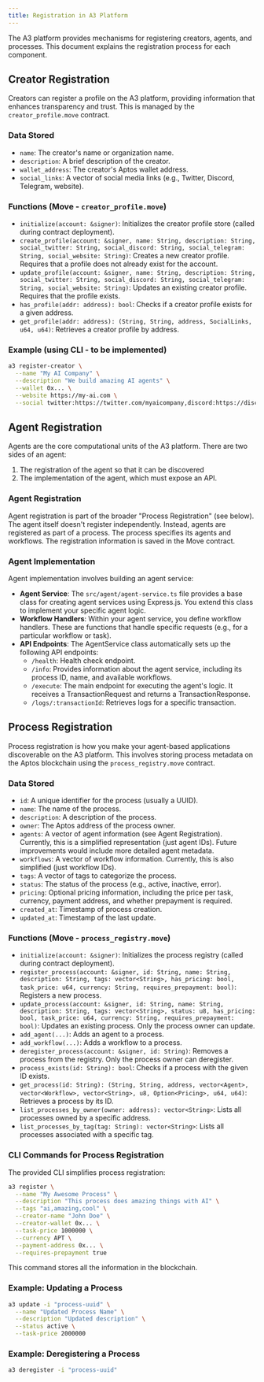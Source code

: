 ```yaml
---
title: Registration in A3 Platform
---
```


The A3 platform provides mechanisms for registering creators, agents, and processes. This document explains the registration process for each component.

## Creator Registration

Creators can register a profile on the A3 platform, providing information that enhances transparency and trust. This is managed by the `creator_profile.move` contract.

### Data Stored

- `name`: The creator's name or organization name.
- `description`: A brief description of the creator.
- `wallet_address`: The creator's Aptos wallet address.
- `social_links`: A vector of social media links (e.g., Twitter, Discord, Telegram, website).

### Functions (Move - `creator_profile.move`)

- `initialize(account: &signer)`: Initializes the creator profile store (called during contract deployment).
- `create_profile(account: &signer, name: String, description: String, social_twitter: String, social_discord: String, social_telegram: String, social_website: String)`: Creates a new creator profile. Requires that a profile does not already exist for the account.
- `update_profile(account: &signer, name: String, description: String, social_twitter: String, social_discord: String, social_telegram: String, social_website: String)`: Updates an existing creator profile. Requires that the profile exists.
- `has_profile(addr: address): bool`: Checks if a creator profile exists for a given address.
- `get_profile(addr: address): (String, String, address, SocialLinks, u64, u64)`: Retrieves a creator profile by address.

### Example (using CLI - to be implemented)

```bash
a3 register-creator \
  --name "My AI Company" \
  --description "We build amazing AI agents" \
  --wallet 0x... \
  --website https://my-ai.com \
  --social twitter:https://twitter.com/myaicompany,discord:https://discord.gg/myaicompany
```

## Agent Registration

Agents are the core computational units of the A3 platform. There are two sides of an agent:

1. The registration of the agent so that it can be discovered
2. The implementation of the agent, which must expose an API.

### Agent Registration

Agent registration is part of the broader "Process Registration" (see below). The agent itself doesn't register independently. Instead, agents are registered as part of a process. The process specifies its agents and workflows. The registration information is saved in the Move contract.

### Agent Implementation

Agent implementation involves building an agent service:

- **Agent Service**: The `src/agent/agent-service.ts` file provides a base class for creating agent services using Express.js. You extend this class to implement your specific agent logic.
- **Workflow Handlers**: Within your agent service, you define workflow handlers. These are functions that handle specific requests (e.g., for a particular workflow or task).
- **API Endpoints**: The AgentService class automatically sets up the following API endpoints:
  - `/health`: Health check endpoint.
  - `/info`: Provides information about the agent service, including its process ID, name, and available workflows.
  - `/execute`: The main endpoint for executing the agent's logic. It receives a TransactionRequest and returns a TransactionResponse.
  - `/logs/:transactionId`: Retrieves logs for a specific transaction.

## Process Registration

Process registration is how you make your agent-based applications discoverable on the A3 platform. This involves storing process metadata on the Aptos blockchain using the `process_registry.move` contract.

### Data Stored

- `id`: A unique identifier for the process (usually a UUID).
- `name`: The name of the process.
- `description`: A description of the process.
- `owner`: The Aptos address of the process owner.
- `agents`: A vector of agent information (see Agent Registration). Currently, this is a simplified representation (just agent IDs). Future improvements would include more detailed agent metadata.
- `workflows`: A vector of workflow information. Currently, this is also simplified (just workflow IDs).
- `tags`: A vector of tags to categorize the process.
- `status`: The status of the process (e.g., active, inactive, error).
- `pricing`: Optional pricing information, including the price per task, currency, payment address, and whether prepayment is required.
- `created_at`: Timestamp of process creation.
- `updated_at`: Timestamp of the last update.

### Functions (Move - `process_registry.move`)

- `initialize(account: &signer)`: Initializes the process registry (called during contract deployment).
- `register_process(account: &signer, id: String, name: String, description: String, tags: vector<String>, has_pricing: bool, task_price: u64, currency: String, requires_prepayment: bool)`: Registers a new process.
- `update_process(account: &signer, id: String, name: String, description: String, tags: vector<String>, status: u8, has_pricing: bool, task_price: u64, currency: String, requires_prepayment: bool)`: Updates an existing process. Only the process owner can update.
- `add_agent(...)`: Adds an agent to a process.
- `add_workflow(...)`: Adds a workflow to a process.
- `deregister_process(account: &signer, id: String)`: Removes a process from the registry. Only the process owner can deregister.
- `process_exists(id: String): bool`: Checks if a process with the given ID exists.
- `get_process(id: String): (String, String, address, vector<Agent>, vector<Workflow>, vector<String>, u8, Option<Pricing>, u64, u64)`: Retrieves a process by its ID.
- `list_processes_by_owner(owner: address): vector<String>`: Lists all processes owned by a specific address.
- `list_processes_by_tag(tag: String): vector<String>`: Lists all processes associated with a specific tag.

### CLI Commands for Process Registration

The provided CLI simplifies process registration:

```bash
a3 register \
  --name "My Awesome Process" \
  --description "This process does amazing things with AI" \
  --tags "ai,amazing,cool" \
  --creator-name "John Doe" \
  --creator-wallet 0x... \
  --task-price 1000000 \
  --currency APT \
  --payment-address 0x... \
  --requires-prepayment true
```

This command stores all the information in the blockchain.

### Example: Updating a Process

```bash
a3 update -i "process-uuid" \
  --name "Updated Process Name" \
  --description "Updated description" \
  --status active \
  --task-price 2000000
```

### Example: Deregistering a Process

```bash
a3 deregister -i "process-uuid"
```
